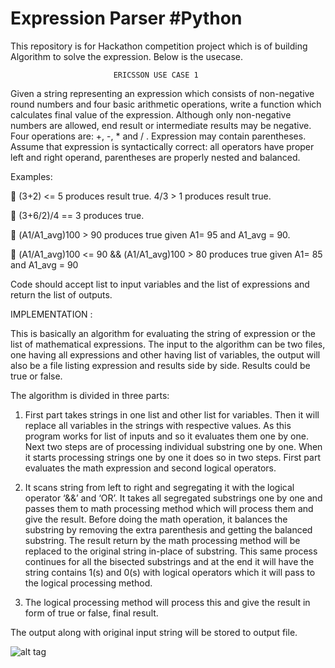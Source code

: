 # Expression Parser #Python
This repository is for Hackathon competition project which is of building Algorithm to solve the expression. Below is the usecase.

                           ERICSSON USE CASE 1

Given a string representing an expression which consists of non-negative round numbers and four basic arithmetic operations, 
write a function which calculates final value of the expression. 
Although only non-negative numbers are allowed, end result or intermediate results may be negative. 
Four operations are: +, -, * and / . Expression may contain parentheses. 
Assume that expression is syntactically correct: all operators have proper left and right operand, parentheses are properly nested 
and balanced.

Examples:

	(3+2) <= 5 produces result true. 4/3 > 1 produces result true. 

	(3+6/2)/4 == 3 produces true. 

	(A1/A1_avg)100 > 90 produces true given A1= 95 and A1_avg = 90. 

	(A1/A1_avg)100 <= 90 && (A1/A1_avg)100 > 80 produces true given A1= 85 and A1_avg = 90


Code should accept list to input variables and the list of expressions and return the list of outputs.

IMPLEMENTATION :

 This is basically an algorithm for evaluating the string of expression or the list of mathematical expressions. The input to the algorithm can be two files, one having all expressions and other having list of variables, the output will also be a file listing expression and results side by side. Results could be true or false. 
 
The algorithm is divided in three parts:

1.	First part takes strings in one list and other list for variables. Then it will replace all variables in the strings with respective values. As this program works for list of inputs and so it evaluates them one by one.
Next two steps are of processing individual substring one by one. When it starts processing strings one by one it does so in two steps. First part evaluates the math expression and second logical operators. 

2.	It scans string from left to right and segregating it with the logical operator ‘&&’ and ‘OR’. It takes all segregated substrings one by one and passes them to math processing method which will process them and give the result. 
Before doing the math operation, it balances the substring by removing the extra parenthesis and getting the balanced substring. The result return by the math processing method will be replaced to the original string in-place of substring.
This same process continues for all the bisected substrings and at the end it will have the string contains 1(s) and 0(s) with logical operators which it will pass to the logical processing method.

3.	The logical processing method will process this and give the result in form of true or false, final result.

The output along with original input string will be stored to output file.

![alt tag](https://github.com/hirenshah7390/Hackathon_Spring2016/blob/master/src/PerformanceGraph.png)









  
